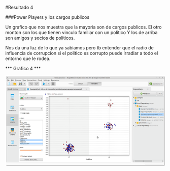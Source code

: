 #Resultado 4

###Power Players y los cargos publicos 

Un grafico que nos muestra que la mayoria son de cargos publicos.
El otro monton son los que tienen vinculo familiar con un politico 
Y los de arriba son amigos y socios de politicos.

Nos da una luz de lo que ya sabiamos pero tb entender que el radio de influencia de corrupcion si el politico es corrupto puede irradiar a todo el entorno que le rodea.


*** Grafico 4 ***

![alt text](https://github.com/skogerinfest/uasb_analytics/blob/master/analisis4.png "Las manchas de cargos publicos y los que no como grupo")
